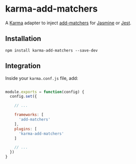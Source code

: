 # karma-add-matchers

A [Karma](http://karma-runner.github.io/) adapter to inject [add-matchers](https://github.com/JamieMason/add-matchers) for [Jasmine](http://jasmine.github.io/) or [Jest](https://facebook.github.io/jest/).

## Installation

```
npm install karma-add-matchers --save-dev
```

## Integration

Inside your `karma.conf.js` file, add:

```javascript

module.exports = function(config) {
  config.set({

    // ...

    frameworks: [
      'add-matchers'
    ],
    plugins: [
      'karma-add-matchers'
    ]

    // ...
  })
}
```
